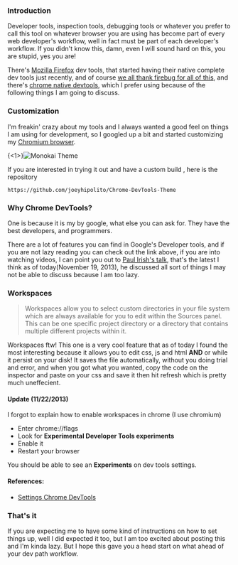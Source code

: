 ### Introduction
Developer tools, inspection tools, debugging tools or whatever you prefer to call this tool on whatever browser you are using has become part of every web developer's workflow, well in fact must be part of each developer's workflow. If you didn't  know this, damn, even I will sound hard on this, you are stupid, yes you are!

There's [Mozilla Firefox](https://www.mozilla.org/en-US/) dev tools, that started having their native complete dev tools just recently, and of course [we all thank firebug for all of this](https://hacks.mozilla.org/2013/10/firefox-developer-tools-and-firebug/), and there's [chrome native devtools](https://developers.google.com/chrome-developer-tools/), which I prefer using because of the following things I am going to discuss.

### Customization
I'm freakin' crazy about my tools and I always wanted a good feel on things I am using for development, so I googled up a bit and started customizing my [Chromium browser](http://www.chromium.org/). 

{<1>}![Monokai Theme](/content/images/2013/Nov/chrome_dev.png)

If you are interested in trying it out and have a custom build , here is the repository

`https://github.com/joeyhipolito/Chrome-DevTools-Theme`

### Why Chrome DevTools?
One is because it is my by google, what else you can ask for. They have the best developers, and programmers.

There are a lot of features you can find in Google's Developer tools, and if you are not lazy reading you can check out the link above, if you are into watching videos, I can point you out to [Paul Irish's talk](http://www.youtube.com/watch?v=x6qe_kVaBpg), that's the latest I think as of today(November 19, 2013), he discussed all sort of things I may not be able to discuss because I am too lazy.

### Workspaces
<blockquote>
Workspaces allow you to select custom directories in your file system which are always available for you to edit within the Sources panel. This can be one specific project directory or a directory that contains multiple different projects within it.
</blockquote>

Workspaces ftw! This one is a very cool feature that as of today I found the most interesting because it allows you to edit css, js and html **AND** or while it persist on your disk! It saves the file automatically, without you doing trial and error, and when you got what you wanted, copy the code on the inspector and paste on your css and save it then hit refresh which is pretty much uneffecient. 

#### Update (11/22/2013)
I forgot to explain how to enable workspaces in chrome (I use chromium)

* Enter chrome://flags
* Look for **Experimental Developer Tools experiments**
* Enable it
* Restart your browser

You should be able to see an **Experiments** on dev tools settings.

#### References:
 
* [Settings Chrome DevTools](https://developers.google.com/chrome-developer-tools/docs/settings)


### That's it
If you are expecting me to have some kind of instructions on how to set things up, well I did expected it too, but I am too excited about posting this and I'm kinda lazy. But I hope this gave you a head start on what ahead of your dev path workflow.
